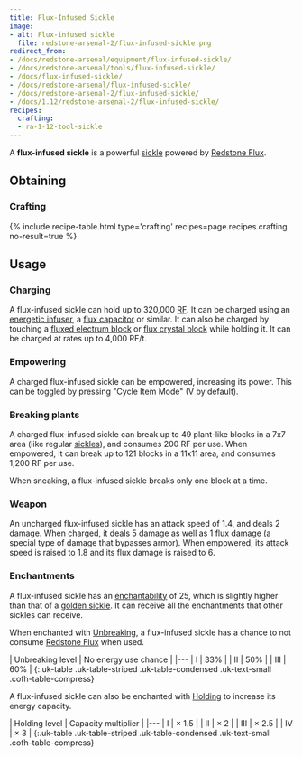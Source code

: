 ```yaml
---
title: Flux-Infused Sickle
image:
- alt: Flux-infused sickle
  file: redstone-arsenal-2/flux-infused-sickle.png
redirect_from:
- /docs/redstone-arsenal/equipment/flux-infused-sickle/
- /docs/redstone-arsenal/tools/flux-infused-sickle/
- /docs/flux-infused-sickle/
- /docs/redstone-arsenal/flux-infused-sickle/
- /docs/redstone-arsenal-2/flux-infused-sickle/
- /docs/1.12/redstone-arsenal-2/flux-infused-sickle/
recipes:
  crafting:
  - ra-1-12-tool-sickle
---
```


A **flux-infused sickle** is a powerful [sickle](../../thermal-foundation/sickles/) powered by
[Redstone Flux](/docs/redstone-flux/).


Obtaining
---------

### Crafting
{% include recipe-table.html type='crafting' recipes=page.recipes.crafting no-result=true %}


Usage
-----

### Charging
A flux-infused sickle can hold up to 320,000 [RF](/docs/redstone-flux/). It can
be charged using an [energetic infuser](../../thermal-expansion/energetic-infuser/), a [flux
capacitor](../../thermal-expansion/flux-capacitor/) or similar. It can also be charged by touching
a [fluxed electrum block](../fluxed-electrum-block/) or [flux crystal
block](../flux-crystal-block) while holding it. It can be charged at rates up
to 4,000 RF/t.

### Empowering
A charged flux-infused sickle can be empowered, increasing its power. This can
be toggled by pressing "Cycle Item Mode" (V by default).

### Breaking plants
A charged flux-infused sickle can break up to 49 plant-like blocks in a 7x7 area
(like regular [sickles](../../thermal-foundation/sickles/)), and consumes 200 RF per use. When
empowered, it can break up to 121 blocks in a 11x11 area, and consumes 1,200 RF
per use.

When sneaking, a flux-infused sickle breaks only one block at a time.

### Weapon
An uncharged flux-infused sickle has an attack speed of 1.4, and deals 2 damage.
When charged, it deals 5 damage as well as 1 flux damage (a special type of
damage that bypasses armor). When empowered, its attack speed is raised to 1.8
and its flux damage is raised to 6.

### Enchantments
A flux-infused sickle has an
[enchantability](https://minecraft.gamepedia.com/Enchantability) of 25, which is
slightly higher than that of a [golden sickle](../../thermal-foundation/sickles/). It can
receive all the enchantments that other sickles can receive.

When enchanted with [Unbreaking](https://minecraft.gamepedia.com/Unbreaking), a
flux-infused sickle has a chance to not consume [Redstone
Flux](/docs/redstone-flux/) when used.

| Unbreaking level | No energy use chance |
|---
| I | 33% |
| II | 50% |
| III | 60% |
{:.uk-table .uk-table-striped .uk-table-condensed .uk-text-small .cofh-table-compress}

A flux-infused sickle can also be enchanted with [Holding](../../cofh-core/holding/) to
increase its energy capacity.

| Holding level | Capacity multiplier |
|---
| I | × 1.5 |
| II | × 2 |
| III | × 2.5 |
| IV | × 3 |
{:.uk-table .uk-table-striped .uk-table-condensed .uk-text-small .cofh-table-compress}
